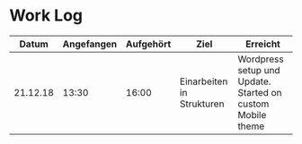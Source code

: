# Work Log

Datum | Angefangen | Aufgehört | Ziel | Erreicht
------|------------|-----------|------|---------
21.12.18 | 13:30 | 16:00 | Einarbeiten in Strukturen | Wordpress setup und Update. Started on custom Mobile theme

